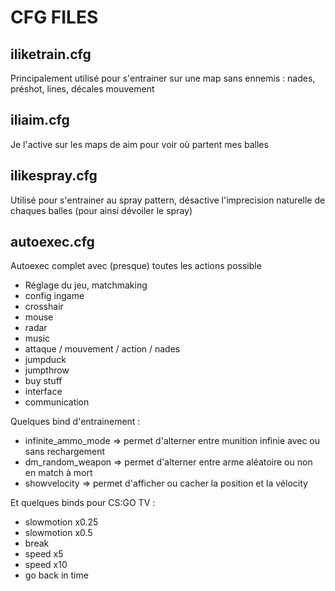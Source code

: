 # CFG FILES

## iliketrain.cfg
Principalement utilisé pour s'entrainer sur une map sans ennemis : nades, préshot, lines, décales mouvement

## iliaim.cfg
Je l'active sur les maps de aim pour voir où partent mes balles

## ilikespray.cfg
Utilisé pour s'entrainer au spray pattern, désactive l'imprecision naturelle de chaques balles (pour ainsi dévoiler le spray)


## autoexec.cfg
Autoexec complet avec (presque) toutes les actions possible
- Réglage du jeu, matchmaking
- config ingame
- crosshair
- mouse 
- radar 
- music
- attaque / mouvement / action / nades
- jumpduck
- jumpthrow
- buy stuff
- interface 
- communication

Quelques bind d'entrainement :

- infinite_ammo_mode => permet d'alterner entre munition infinie avec ou sans rechargement
- dm_random_weapon => permet d'alterner entre arme aléatoire ou non en match à mort
- showvelocity => permet d'afficher ou cacher la position et la vélocity

Et quelques binds pour CS:GO TV :
- slowmotion x0.25
- slowmotion x0.5
- break
- speed x5
- speed x10
- go back in time
